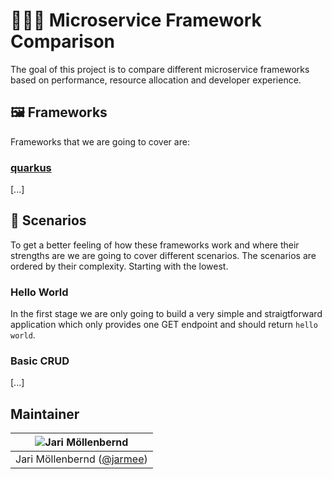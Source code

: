 # 🕵🏻‍♂️ Microservice Framework Comparison

The goal of this project is to compare different microservice frameworks based on performance, resource allocation and developer experience.

## 🖼 Frameworks

Frameworks that we are going to cover are:

### [quarkus](https://quarkus.io/)

[...]

## 🧪 Scenarios

To get a better feeling of how these frameworks work and where their strengths are we are going to cover different scenarios. The scenarios are ordered by their complexity. Starting with the lowest.

### Hello World

In the first stage we are only going to build a very simple and straigtforward application which only provides one GET endpoint and should return `hello world`.

### Basic CRUD

[...]

## Maintainer

| ![Jari Möllenbernd](https://avatars2.githubusercontent.com/u/974638?u=8c61e7d54df0341c68cca59bd8fd0187154d03c8&v=4&s=100 "Jari Möllenbernd") |
| :------------------------------------------------------------------------------------------------------------------------------------------: |
|                                           Jari Möllenbernd ([@jarmee](https://github.com/jarmee))                                            |
